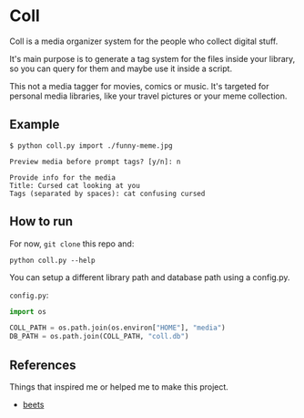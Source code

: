 # Coll

Coll is a media organizer system for the people who collect digital stuff.

It's main purpose is to generate a tag system for the files inside your library, so you can query for them and maybe use it inside a script.

This not a media tagger for movies, comics or music. It's targeted for personal media libraries, like your travel pictures or your meme collection.

## Example

```
$ python coll.py import ./funny-meme.jpg

Preview media before prompt tags? [y/n]: n

Provide info for the media
Title: Cursed cat looking at you
Tags (separated by spaces): cat confusing cursed
```

## How to run

For now, `git clone` this repo and:

```shell
python coll.py --help
```

You can setup a different library path and database path using a config.py.

`config.py`:

```python
import os

COLL_PATH = os.path.join(os.environ["HOME"], "media")
DB_PATH = os.path.join(COLL_PATH, "coll.db")
```

## References

Things that inspired me or helped me to make this project.

- [beets](https://github.com/beetbox/beets)
